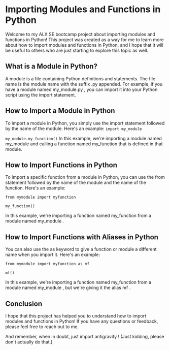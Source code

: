  # Importing Modules and Functions in Python 
 
Welcome to my ALX SE bootcamp project about importing modules and functions in Python! This project was created as a way for me to learn more about how to import modules and functions in Python, and I hope that it will be useful to others who are just starting to explore this topic as well. 
 
## What is a Module in Python? 
 
A module is a file containing Python definitions and statements. The file name is the module name with the suffix  .py  appended. For example, if you have a module named  my_module.py , you can import it into your Python script using the  import  statement. 
 
## How to Import a Module in Python 
 
To import a module in Python, you simply use the  import  statement followed by the name of the module. Here's an example:
`import my_module`

`my_module.my_function()`
In this example, we're importing a module named  my_module  and calling a function named  my_function  that is defined in that module. 
 
## How to Import Functions in Python 
 
To import a specific function from a module in Python, you can use the  from  statement followed by the name of the module and the name of the function. Here's an example:
```
from mymodule import myfunction

my_function()
```
In this example, we're importing a function named  my_function  from a module named  my_module . 
 
## How to Import Functions with Aliases in Python 
 
You can also use the  as  keyword to give a function or module a different name when you import it. Here's an example:
```
from mymodule import myfunction as mf

mf()
```
In this example, we're importing a function named  my_function  from a module named  my_module , but we're giving it the alias  mf . 
 
## Conclusion 
 
I hope that this project has helped you to understand how to import modules and functions in Python! If you have any questions or feedback, please feel free to reach out to me. 
 
And remember, when in doubt, just  import antigravity ! (Just kidding, please don't actually do that.)
